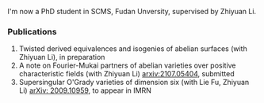 I'm now a PhD student in SCMS, Fudan Unversity, supervised by Zhiyuan Li.

### Publications

1. Twisted derived equivalences and isogenies of abelian surfaces (with Zhiyuan Li), in preparation
2. A note on Fourier-Mukai partners of abelian varieties over positive characteristic fields (with Zhiyuan Li) [arxiv:2107.05404](https://arxiv.org/abs/2107.05404), submitted
3. Supersingular O'Grady varieties of dimension six (with Lie Fu, Zhiyuan Li) [arXiv: 2009.10959](arxiv.org/abs/2009.10959), to appear in IMRN
